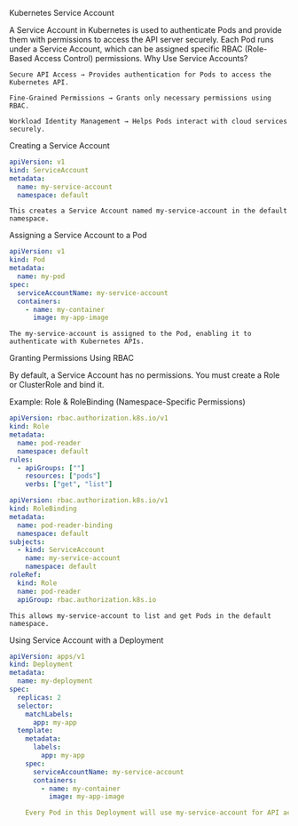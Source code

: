 Kubernetes Service Account

A Service Account in Kubernetes is used to authenticate Pods and provide them with permissions to access the API server securely. Each Pod runs under a Service Account, which can be assigned specific RBAC (Role-Based Access Control) permissions.
Why Use Service Accounts?

    Secure API Access → Provides authentication for Pods to access the Kubernetes API.

    Fine-Grained Permissions → Grants only necessary permissions using RBAC.

    Workload Identity Management → Helps Pods interact with cloud services securely.

Creating a Service Account

```yaml
apiVersion: v1
kind: ServiceAccount
metadata:
  name: my-service-account
  namespace: default
```

    This creates a Service Account named my-service-account in the default namespace.

Assigning a Service Account to a Pod

```yaml
apiVersion: v1
kind: Pod
metadata:
  name: my-pod
spec:
  serviceAccountName: my-service-account
  containers:
    - name: my-container
      image: my-app-image
```
    The my-service-account is assigned to the Pod, enabling it to authenticate with Kubernetes APIs.

Granting Permissions Using RBAC

By default, a Service Account has no permissions. You must create a Role or ClusterRole and bind it.

Example: Role & RoleBinding (Namespace-Specific Permissions)

```yaml
apiVersion: rbac.authorization.k8s.io/v1
kind: Role
metadata:
  name: pod-reader
  namespace: default
rules:
  - apiGroups: [""]
    resources: ["pods"]
    verbs: ["get", "list"]

apiVersion: rbac.authorization.k8s.io/v1
kind: RoleBinding
metadata:
  name: pod-reader-binding
  namespace: default
subjects:
  - kind: ServiceAccount
    name: my-service-account
    namespace: default
roleRef:
  kind: Role
  name: pod-reader
  apiGroup: rbac.authorization.k8s.io
```

    This allows my-service-account to list and get Pods in the default namespace.

Using Service Account with a Deployment
```yaml
apiVersion: apps/v1
kind: Deployment
metadata:
  name: my-deployment
spec:
  replicas: 2
  selector:
    matchLabels:
      app: my-app
  template:
    metadata:
      labels:
        app: my-app
    spec:
      serviceAccountName: my-service-account
      containers:
        - name: my-container
          image: my-app-image

    Every Pod in this Deployment will use my-service-account for API access.
```